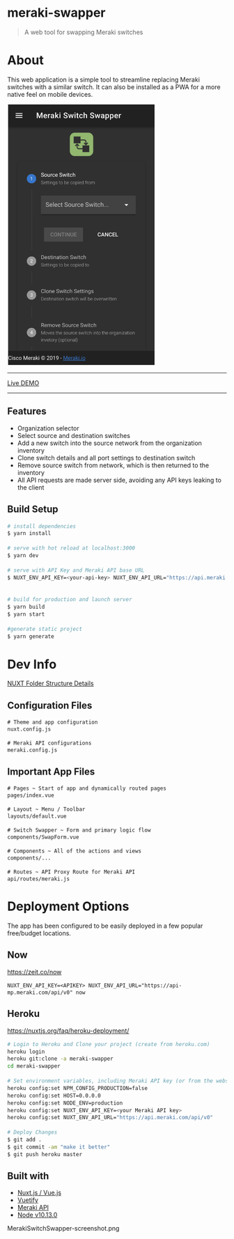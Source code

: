 # meraki-swapper

> A web tool for swapping Meraki switches

# About
This web application is a simple tool to streamline replacing Meraki switches with a similar switch. It can also be installed as a PWA for a more native feel on mobile devices.

<img src="./MerakiSwitchSwapper-screenshot.png" alt="screenshot" height="600"/>

---

[Live DEMO](https://meraki-swapper.dexterlabora.now.sh)
    


---

## Features
- Organization selector
- Select source and destination switches
- Add a new switch into the source network from the organization inventory
- Clone switch details and all port settings to destination switch
- Remove source switch from network, which is then returned to the inventory
- All API requests are made server side, avoiding any API keys leaking to the client
  

## Build Setup

``` bash
# install dependencies
$ yarn install

# serve with hot reload at localhost:3000
$ yarn dev

# serve with API Key and Meraki API base URL
$ NUXT_ENV_API_KEY=<your-api-key> NUXT_ENV_API_URL="https://api.meraki.com/api/v0" yarn dev


# build for production and launch server
$ yarn build
$ yarn start

#generate static project
$ yarn generate
```

#  Dev Info

[NUXT Folder Structure Details](https://nuxtjs.org/guide/directory-structure)

## Configuration Files
```
# Theme and app configuration
nuxt.config.js

# Meraki API configurations
meraki.config.js
```

## Important App Files
```
# Pages ~ Start of app and dynamically routed pages
pages/index.vue

# Layout ~ Menu / Toolbar
layouts/default.vue

# Switch Swapper ~ Form and primary logic flow
components/SwapForm.vue

# Components ~ All of the actions and views 
components/... 

# Routes ~ API Proxy Route for Meraki API
api/routes/meraki.js

```

# Deployment Options
The app has been configured to be easily deployed in a few popular free/budget locations.

## Now
https://zeit.co/now

```
NUXT_ENV_API_KEY=<APIKEY> NUXT_ENV_API_URL="https://api-mp.meraki.com/api/v0" now
```

## Heroku
https://nuxtjs.org/faq/heroku-deployment/

```bash
# Login to Heroku and Clone your project (create from heroku.com)
heroku login
heroku git:clone -a meraki-swapper
cd meraki-swapper

# Set environment variables, including Meraki API key (or from the website add the environment variable)
heroku config:set NPM_CONFIG_PRODUCTION=false
heroku config:set HOST=0.0.0.0
heroku config:set NODE_ENV=production
heroku config:set NUXT_ENV_API_KEY=<your Meraki API key>
heroku config:set NUXT_ENV_API_URL="https://api.meraki.com/api/v0"

# Deploy Changes
$ git add .
$ git commit -am "make it better"
$ git push heroku master
```



## Built with
- [Nuxt.js / Vue.js](https://nuxtjs.org)
- [Vuetify](https://vuetifyjs.com)
- [Meraki API](https://meraki.io/api)
- [Node v10.13.0](https://nodejs.org/en/)

MerakiSwitchSwapper-screenshot.png